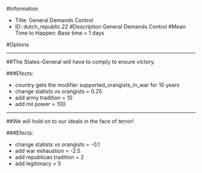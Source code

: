 #Information
 - Title: General Demands Control
 - ID: dutch_republic.22
#Description
General Demands Control
#Mean Time to Happen:
Base time = 1 days

#Options

___
##The States-General will have to comply to ensure victory.

###Efects:<ul><li>country gets the modifier supported_orangists_in_war for 10 years</li><li>change statists vs orangists = 0.25</li><li>add army tradition = 10</li><li>add mil power = 100</li></ul>

___
##We will hold on to our ideals in the face of terror!

###Efects:<ul><li>change statists vs orangists = -0.1</li><li>add war exhaustion = -2.5</li><li>add republican tradition = 2</li><li>add legitimacy = 5</li></ul>
